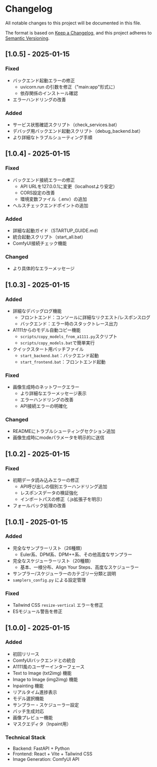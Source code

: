 # Changelog

All notable changes to this project will be documented in this file.

The format is based on [Keep a Changelog](https://keepachangelog.com/en/1.0.0/),
and this project adheres to [Semantic Versioning](https://semver.org/spec/v2.0.0.html).

## [1.0.5] - 2025-01-15

### Fixed
- バックエンド起動エラーの修正
  - uvicorn.run の引数を修正（"main:app"形式に）
  - 依存関係のインストール確認
- エラーハンドリングの改善

### Added
- サービス状態確認スクリプト（check_services.bat）
- デバッグ用バックエンド起動スクリプト（debug_backend.bat）
- より詳細なトラブルシューティング手順

## [1.0.4] - 2025-01-15

### Fixed
- バックエンド接続エラーの修正
  - API URLを127.0.0.1に変更（localhostより安定）
  - CORS設定の改善
  - 環境変数ファイル（.env）の追加
- ヘルスチェックエンドポイントの追加

### Added
- 詳細な起動ガイド（STARTUP_GUIDE.md）
- 統合起動スクリプト（start_all.bat）
- ComfyUI接続チェック機能

### Changed
- より具体的なエラーメッセージ

## [1.0.3] - 2025-01-15

### Added
- 詳細なデバッグログ機能
  - フロントエンド：コンソールに詳細なリクエスト/レスポンスログ
  - バックエンド：エラー時のスタックトレース出力
- A1111からのモデル自動コピー機能
  - `scripts/copy_models_from_a1111.py`スクリプト
  - `scripts/copy_models.bat`で簡単実行
- クイックスタート用バッチファイル
  - `start_backend.bat`：バックエンド起動
  - `start_frontend.bat`：フロントエンド起動

### Fixed
- 画像生成時のネットワークエラー
  - より詳細なエラーメッセージ表示
  - エラーハンドリングの改善
  - API接続エラーの明確化

### Changed
- READMEにトラブルシューティングセクション追加
- 画像生成時にmodeパラメータを明示的に送信

## [1.0.2] - 2025-01-15

### Fixed
- 初期データ読み込みエラーの修正
  - API呼び出しの個別エラーハンドリング追加
  - レスポンスデータの検証強化
  - インポートパスの修正（.js拡張子を明示）
- フォールバック処理の改善

## [1.0.1] - 2025-01-15

### Added
- 完全なサンプラーリスト（26種類）
  - Euler系、DPM系、DPM++系、その他高度なサンプラー
- 完全なスケジューラーリスト（20種類）
  - 基本、一様分布、Align Your Steps、高度なスケジューラー
- サンプラー/スケジューラーのカテゴリー分類と説明
- `samplers_config.py` による設定管理

### Fixed
- Tailwind CSS `resize-vertical` エラーを修正
- ESモジュール警告を修正

## [1.0.0] - 2025-01-15

### Added
- 初回リリース
- ComfyUIバックエンドとの統合
- A1111風のユーザーインターフェース
- Text to Image (txt2img) 機能
- Image to Image (img2img) 機能
- Inpainting 機能
- リアルタイム進捗表示
- モデル選択機能
- サンプラー・スケジューラー設定
- バッチ生成対応
- 画像プレビュー機能
- マスクエディタ（Inpaint用）

### Technical Stack
- Backend: FastAPI + Python
- Frontend: React + Vite + Tailwind CSS
- Image Generation: ComfyUI API